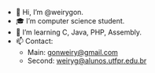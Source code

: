 - 👋 Hi, I’m @weirygon.
- 🎓 I’m computer science student.
- 🌱 I’m learning C, Java, PHP, Assembly.
- 📫 Contact:
    * Main: gonweiry@gmail.com
    * Second: weiryg@alunos.utfpr.edu.br 
